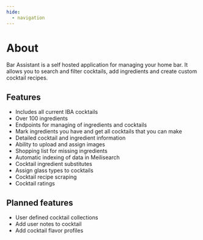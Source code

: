```yaml
---
hide:
  - navigation
---
```


# About

Bar Assistant is a self hosted application for managing your home bar. It allows you to search and filter cocktails, add ingredients and create custom cocktail recipes.

## Features
- Includes all current IBA cocktails
- Over 100 ingredients
- Endpoints for managing of ingredients and cocktails
- Mark ingredients you have and get all cocktails that you can make
- Detailed cocktail and ingredient information
- Ability to upload and assign images
- Shopping list for missing ingredients
- Automatic indexing of data in Meilisearch
- Cocktail ingredient substitutes
- Assign glass types to cocktails
- Cocktail recipe scraping
- Cocktail ratings

## Planned features
- User defined cocktail collections
- Add user notes to cocktail
- Add cocktail flavor profiles
